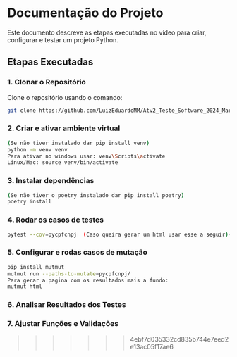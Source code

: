 
# Documentação do Projeto

Este documento descreve as etapas executadas no vídeo para criar, configurar e testar um projeto Python.

## Etapas Executadas

### 1. Clonar o Repositório

Clone o repositório usando o comando:

```bash
git clone https://github.com/LuizEduardoMM/Atv2_Teste_Software_2024_Marrano_Eduardo/tree/main
```

### 2. Criar e ativar ambiente virtual

```bash
(Se não tiver instalado dar pip install venv)
python -m venv venv
Para ativar no windows usar: venv\Scripts\activate
Linux/Mac: source venv/bin/activate
```
### 3. Instalar dependências

```bash
(Se não tiver o poetry instalado dar pip install poetry)
poetry install
```

### 4. Rodar os casos de testes

```bash
pytest --cov=pycpfcnpj  (Caso queira gerar um html usar esse a seguir)--cov-report html 
```

### 5. Configurar e rodas casos de mutação

```bash
pip install mutmut
mutmut run --paths-to-mutate=pycpfcnpj/ 
Para gerar a pagina com os resultados mais a fundo: 
mutmut html      
```

### 6. Analisar Resultados dos Testes


### 7. Ajustar Funções e Validações
>>>>>>> 4ebf7d035332cd835b744e7eed2e13ac05f17ae6
